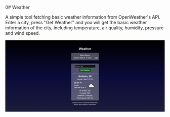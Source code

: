 0# Weather

A simple tool fetching basic weather information from OpenWeather's API. Enter a city, press "Get Weather" and you will get the basic weather information of the city, including temperature, air quality, humidity, pressure and wind speed.

![Weather Dark Mode](./weather_dark_mode.png)
